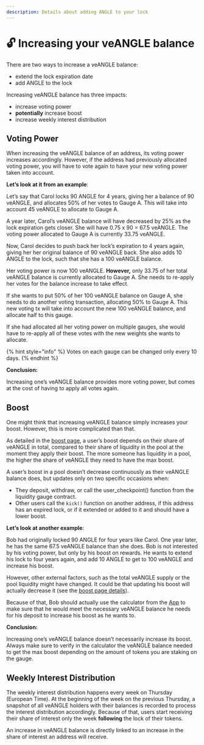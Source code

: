```yaml
---
description: Details about adding ANGLE to your lock
---
```


# 🔓 Increasing your veANGLE balance

There are two ways to increase a veANGLE balance:

- extend the lock expiration date
- add ANGLE to the lock

Increasing veANGLE balance has three impacts:

- increase voting power
- **potentially** increase boost
- increase weekly interest distribution

## Voting Power

When increasing the veANGLE balance of an address, its voting power increases accordingly. However, if the address had previously allocated voting power, you will have to vote again to have your new voting power taken into account.

**Let’s look at it from an example**:

Let’s say that Carol locks 90 ANGLE for 4 years, giving her a balance of 90 veANGLE, and allocates 50% of her votes to Gauge A. This will take into account 45 veANGLE to allocate to Gauge A.

A year later, Carol’s veANGLE balance will have decreased by 25% as the lock expiration gets closer. She will have 0.75 x 90 = 67.5 veANGLE. The voting power allocated to Gauge A is currently 33.75 veANGLE.

Now, Carol decides to push back her lock’s expiration to 4 years again, giving her her original balance of 90 veANGLE back. She also adds 10 ANGLE to the lock, such that she has a 100 veANGLE balance.

Her voting power is now 100 veANGLE. **However,** only 33.75 of her total veANGLE balance is currently allocated to Gauge A. She needs to re-apply her votes for the balance increase to take effect.

If she wants to put 50% of her 100 veANGLE balance on Gauge A, she needs to do another voting transaction, allocating 50% to Gauge A. This new voting tx will take into account the new 100 veANGLE balance, and allocate half to this gauge.

If she had allocated all her voting power on multiple gauges, she would have to re-apply all of these votes with the new weights she wants to allocate.

{% hint style="info" %}
Votes on each gauge can be changed only every 10 days.
{% endhint %}

**Conclusion:**

Increasing one’s veANGLE balance provides more voting power, but comes at the cost of having to apply all votes again.

## Boost

One might think that increasing veANGLE balance simply increases your boost. However, this is more complicated than that.

As detailed in the [boost page](boost.md), a user’s boost depends on their share of veANGLE in total, compared to their share of liquidity in the pool at the moment they apply their boost. The more someone has liquidity in a pool, the higher the share of veANGLE they need to have the max boost.

A user’s boost in a pool doesn’t decrease continuously as their veANGLE balance does, but updates only on two specific occasions when:

- They deposit, withdraw, or call the user_checkpoint() function from the liquidity gauge contract.
- Other users call the `kick()` function on another address, if this address has an expired lock, or if it extended or added to it and should have a lower boost.

**Let’s look at another example**:

Bob had originally locked 90 ANGLE for four years like Carol. One year later, he has the same 67.5 veANGLE balance than she does. Bob is not interested by his voting power, but only by his boost on rewards. He wants to extend his lock to four years again, and add 10 ANGLE to get to 100 veANGLE and increase his boost.

However, other external factors, such as the total veANGLE supply or the pool liquidity might have changed. It could be that updating his boost will actually decrease it (see the [boost page details](boost.md#🖋️-details)).

Because of that, Bob should actually use the calculator from the [App](https://app.angle.money/lock) to make sure that he would meet the necessary veANGLE balance he needs for his deposit to increase his boost as he wants to.

**Conclusion:**

Increasing one’s veANGLE balance doesn’t necessarily increase its boost. Always make sure to verify in the calculator the veANGLE balance needed to get the max boost depending on the amount of tokens you are staking on the gauge.

## Weekly Interest Distribution

The weekly interest distribution happens every week on Thursday (European Time). At the beginning of the week on the previous Thursday, a snapshot of all veANGLE holders with their balances is recorded to process the interest distribution accordingly. Because of that, users start receiving their share of interest only the week **following** the lock of their tokens.

An increase in veANGLE balance is directly linked to an increase in the share of interest an address will receive.
